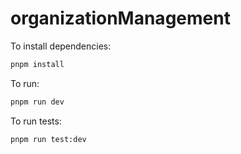 # organizationManagement

To install dependencies:

```bash
pnpm install
```

To run:

```bash
pnpm run dev
```

To run tests:

```bash
pnpm run test:dev
```
